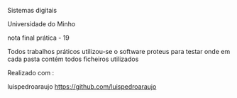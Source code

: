 Sistemas digitais 

Universidade do Minho 

nota final prática - 19 

Todos trabalhos práticos utilizou-se o software proteus para testar onde em cada pasta contém todos ficheiros utilizados

Realizado com :

luispedroaraujo https://github.com/luispedroaraujo
